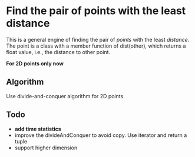 # Find the pair of points with the least distance

This is a general engine of finding the pair of *points* with the least *distance*.  The point is a class with a member function of dist(other), which returns a float value, i.e., the distance to other point. 

**For 2D points only now** 

## Algorithm
Use divide-and-conquer algorithm for 2D points.

## Todo
* __add time statistics__
* improve the divideAndConquer to avoid copy. Use iterator and return a tuple
* support higher dimension
